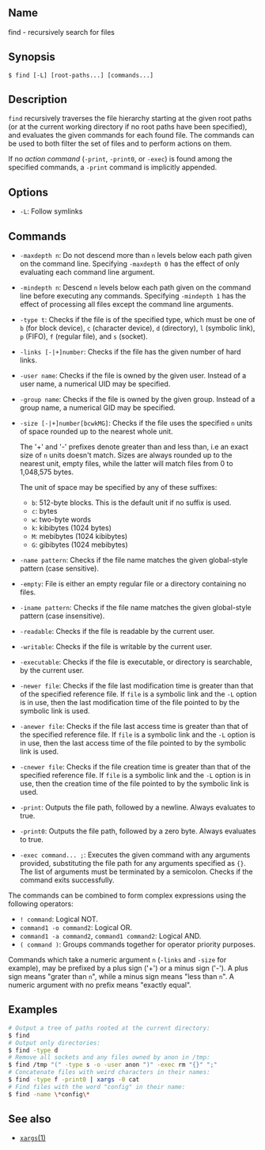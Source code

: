 ## Name

find - recursively search for files

## Synopsis

```**sh
$ find [-L] [root-paths...] [commands...]
```

## Description

`find` recursively traverses the file hierarchy starting at the given root paths
(or at the current working directory if no root paths have been specified), and
evaluates the given commands for each found file. The commands can be used to
both filter the set of files and to perform actions on them.

If no *action command* (`-print`, `-print0`, or `-exec`) is found among the
specified commands, a `-print` command is implicitly appended.

## Options

* `-L`: Follow symlinks

## Commands

* `-maxdepth n`: Do not descend more than `n` levels below each path given on
  the command line. Specifying `-maxdepth 0` has the effect of only evaluating
  each command line argument.
* `-mindepth n`: Descend `n` levels below each path given on the command line
  before executing any commands. Specifying `-mindepth 1` has the effect of
  processing all files except the command line arguments.
* `-type t`: Checks if the file is of the specified type, which must be one of
  `b` (for block device), `c` (character device), `d` (directory), `l` (symbolic
  link), `p` (FIFO), `f` (regular file), and `s` (socket).
* `-links [-|+]number`: Checks if the file has the given number of hard links.
* `-user name`: Checks if the file is owned by the given user. Instead of a user
  name, a numerical UID may be specified.
* `-group name`: Checks if the file is owned by the given group. Instead of a
  group name, a numerical GID may be specified.
* `-size [-|+]number[bcwkMG]`: Checks if the file uses the specified `n` units of
  space rounded up to the nearest whole unit.

  The '+' and '-' prefixes denote greater than and less than, i.e an exact size
  of `n` units doesn't match. Sizes are always rounded up to the nearest unit,
  empty files, while the latter will match files from 0 to 1,048,575 bytes.
  
  The unit of space may be specified by any of these suffixes:

  * `b`: 512-byte blocks. This is the default unit if no suffix is used.
  * `c`: bytes
  * `w`: two-byte words
  * `k`: kibibytes (1024 bytes)
  * `M`: mebibytes (1024 kibibytes)
  * `G`: gibibytes (1024 mebibytes)

* `-name pattern`: Checks if the file name matches the given global-style
  pattern (case sensitive).
* `-empty`: File is either an empty regular file or a directory containing no
  files.
* `-iname pattern`: Checks if the file name matches the given global-style
  pattern (case insensitive).
* `-readable`: Checks if the file is readable by the current user.
* `-writable`: Checks if the file is writable by the current user.
* `-executable`: Checks if the file is executable, or directory is searchable,
by the current user.
* `-newer file`: Checks if the file last modification time is greater than that
  of the specified reference file. If `file` is a symbolic link and the `-L`
  option is in use, then the last modification time of the file pointed to by
  the symbolic link is used.
* `-anewer file`: Checks if the file last access time is greater than that of
  the specified reference file. If `file` is a symbolic link and the `-L`
  option is in use, then the last access time of the file pointed to by the
  symbolic link is used.
* `-cnewer file`: Checks if the file creation time is greater than that of
  the specified reference file. If `file` is a symbolic link and the `-L`
  option is in use, then the creation time of the file pointed to by the
  symbolic link is used.
* `-print`: Outputs the file path, followed by a newline. Always evaluates to
  true.
* `-print0`: Outputs the file path, followed by a zero byte. Always evaluates to
  true.
* `-exec command... ;`: Executes the given command with any arguments provided,
  substituting the file path for any arguments specified as `{}`. The list of
  arguments must be terminated by a semicolon. Checks if the command exits
  successfully.

The commands can be combined to form complex expressions using the following
operators:

* `! command`: Logical NOT.
* `command1 -o command2`: Logical OR.
* `command1 -a command2`, `command1 command2`: Logical AND.
* `( command )`: Groups commands together for operator priority purposes.

Commands which take a numeric argument `n` (`-links` and `-size` for example),
may be prefixed by a plus sign ('+') or a minus sign ('-'). A plus sign means
"grater than `n`", while a minus sign means "less than `n`". A numeric argument
with no prefix means "exactly equal".

## Examples

```sh
# Output a tree of paths rooted at the current directory:
$ find
# Output only directories:
$ find -type d
# Remove all sockets and any files owned by anon in /tmp:
$ find /tmp "(" -type s -o -user anon ")" -exec rm "{}" ";"
# Concatenate files with weird characters in their names:
$ find -type f -print0 | xargs -0 cat
# Find files with the word "config" in their name:
$ find -name \*config\*
```

## See also

* [`xargs`(1)](help://man/1/xargs)
